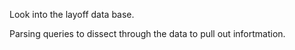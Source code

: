 Look into the layoff data base.

Parsing queries to dissect through the data to pull out infortmation.
